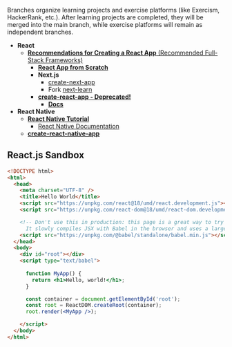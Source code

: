 Branches organize learning projects and exercise platforms (like Exercism, HackerRank, etc.). After learning projects are completed, they will be merged into the main branch, while exercise platforms will remain as independent branches.


* **React**
  * [**Recommendations for Creating a React App** (Recommended Full-Stack Frameworks)](https://react.dev/learn/creating-a-react-app)
      * [**React App from Scratch**](https://react.dev/learn/build-a-react-app-from-scratch)
      * **Next.js**
        * [create-next-app](https://nextjs.org/docs/app/api-reference/cli/create-next-app)
        * Fork [next-learn](github.com/vercel/next-learn)
      * [**create-react-app - Deprecated!**](https://github.com/facebook/create-react-app)  
        * [**Docs**](https://create-react-app.dev/docs/getting-started)
* **React Native**
  * [**React Native Tutorial**](https://reactnative.dev/docs/tutorial)  
      * [React Native Documentation](https://reactnative.dev/docs/intro-react)
  * [**create-react-native-app**](https://github.com/expo/create-react-native-app)

## React.js  Sandbox
```html
<!DOCTYPE html>
<html>
  <head>
    <meta charset="UTF-8" />
    <title>Hello World</title>
    <script src="https://unpkg.com/react@18/umd/react.development.js"></script>
    <script src="https://unpkg.com/react-dom@18/umd/react-dom.development.js"></script>

    <!-- Don't use this in production: this page is a great way to try React but it's not suitable for production.
      It slowly compiles JSX with Babel in the browser and uses a large development build of React.-->
    <script src="https://unpkg.com/@babel/standalone/babel.min.js"></script>
  </head>
  <body>
    <div id="root"></div>
    <script type="text/babel">
    
      function MyApp() {
        return <h1>Hello, world!</h1>;
      }

      const container = document.getElementById('root');
      const root = ReactDOM.createRoot(container);
      root.render(<MyApp />);

    </script>
  </body>
</html>
```